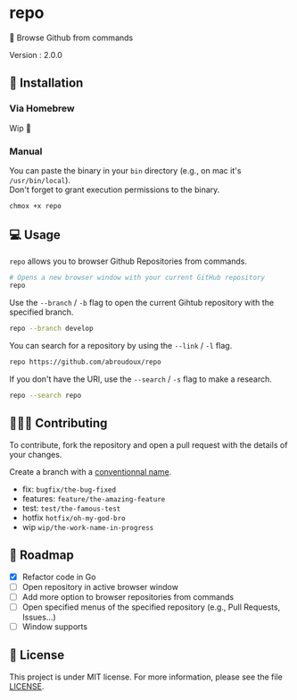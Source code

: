 # repo

🌸 Browse Github from commands

Version : 2.0.0

## 🚀 Installation

### Via Homebrew

Wip 🚧

### Manual

You can paste the binary in your `bin` directory (e.g., on mac it's `/usr/bin/local`). \
Don't forget to grant execution permissions to the binary.

```bash
chmox +x repo
```

## 💻 Usage

`repo` allows you to browser Github Repositories from commands.

```bash
# Opens a new browser window with your current GitHub repository
repo
```

Use the `--branch` / `-b` flag to open the current Gihtub repository with the specified branch.

```bash
repo --branch develop
```

You can search for a repository by using the `--link` / `-l` flag.

```bash
repo https://github.com/abroudoux/repo
```

If you don't have the URl, use the `--search` / `-s` flag to make a research.

```bash
repo --search repo
```

## 🧑‍🤝‍🧑 Contributing

To contribute, fork the repository and open a pull request with the details of your changes.

Create a branch with a [conventionnal name](https://tilburgsciencehub.com/building-blocks/collaborate-and-share-your-work/use-github/naming-git-branches/).

- fix: `bugfix/the-bug-fixed`
- features: `feature/the-amazing-feature`
- test: `test/the-famous-test`
- hotfix `hotfix/oh-my-god-bro`
- wip `wip/the-work-name-in-progress`

## 📌 Roadmap

- [x] Refactor code in Go
- [ ] Open repository in active browser window
- [ ] Add more option to browser repositories from commands
- [ ] Open specified menus of the specified repository (e.g., Pull Requests, Issues...)
- [ ] Window supports

## 📑 License

This project is under MIT license. For more information, please see the file [LICENSE](./LICENSE).
